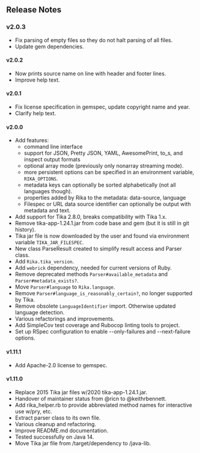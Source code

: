 ## Release Notes

### v2.0.3

* Fix parsing of empty files so they do not halt parsing of all files.
* Update gem dependencies.

#### v2.0.2

* Now prints source name on line with header and footer lines.
* Improve help text.

#### v2.0.1

* Fix license specification in gemspec, update copyright name and year.
* Clarify help text.


#### v2.0.0

* Add features:
  * command line interface
  * support for JSON, Pretty JSON, YAML, AwesomePrint, to_s, and inspect output formats
  * optional array mode (previously only nonarray streaming mode).
  * more persistent options can be specified in an environment variable, `RIKA_OPTIONS`.
  * metadata keys can optionally be sorted alphabetically (not all languages though).
  * properties added by Rika to the metadata: data-source, language
  * Filespec or URL data source identifier can optionally be output with metadata and text.
* Add support for Tika 2.8.0, breaks compatibility with Tika 1.x.
* Remove tika-app-1.24.1.jar from code base and gem (but it is still in git history).
* Tika jar file is now downloaded by the user and found via environment variable `TIKA_JAR_FILESPEC`.
* New class ParseResult created to simplify result access and Parser class.
* Add `Rika.tika_version`.
* Add `webrick` dependency, needed for current versions of Ruby.
* Remove deprecated methods `Parser#available_metadata` and `Parser#metadata_exists?`.
* Move `Parser#language` to `Rika.language`.
* Remove `Parser#language_is_reasonably_certain?`, no longer supported by Tika.
* Remove obsolete `LanguageIdentifier` import. Otherwise updated language detection.
* Various refactorings and improvements.
* Add SimpleCov test coverage and Rubocop linting tools to project.
* Set up RSpec configuration to enable --only-failures and --next-failure options.



#### v1.11.1

* Add Apache-2.0 license to gemspec.


#### v1.11.0

* Replace 2015 Tika jar files w/2020 tika-app-1.24.1.jar.
* Handover of maintainer status from @ricn to @keithrbennett.
* Add rika_helper.rb to provide abbreviated method names for interactive use w/pry, etc.
* Extract parser class to its own file.
* Various cleanup and refactoring.
* Improve README.md documentation.
* Tested successfully on Java 14.
* Move Tika jar file from /target/dependency to /java-lib.
